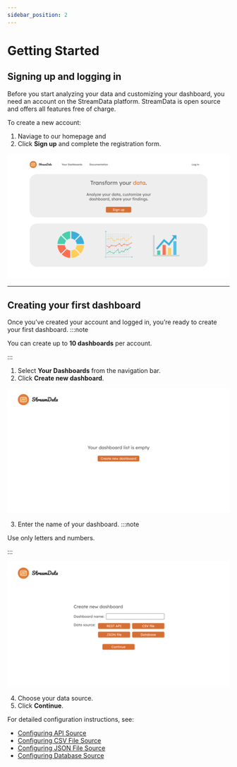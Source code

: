 ```yaml
---
sidebar_position: 2
---
```

# Getting  Started
## Signing up and logging in
Before you start analyzing your data and customizing your dashboard, you need an account on the StreamData platform. StreamData is open source and offers all features free of charge. 

To create a new account:
1. Naviage to our homepage and 
2. Click **Sign up** and complete the registration form.

![StreamData home page](/home_page.png)

---

## Creating your first dashboard
Once you’ve created your account and logged in, you’re ready to create your first dashboard.
:::note

You can create up to **10 dashboards** per account.

:::
1. Select **Your Dashboards** from the navigation bar.
2. Click **Create new dashboard**.

![StreamData home page](/empty_dash.png)

3. Enter the name of your dashboard.
:::note

Use only letters and numbers.

:::

![StreamData home page](/create_dashboard.png)

4. Choose your data source.
5. Click **Continue**.

For detailed configuration instructions, see:  
   - [Configuring API Source](/docs/data-sources/api.md)  
   - [Configuring CSV File Source](/docs/data-sources/csv.md)  
   - [Configuring JSON File Source](/docs/data-sources/json.md)  
   - [Configuring Database Source](/docs/data-sources/data_base.md)
